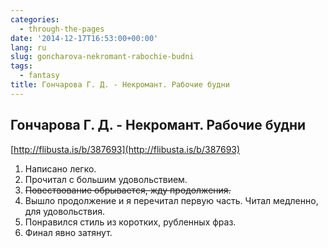 ```yaml
---
categories:
  - through-the-pages
date: '2014-12-17T16:53:00+00:00'
lang: ru
slug: goncharova-nekromant-rabochie-budni
tags:
  - fantasy
title: Гончарова Г. Д. - Некромант. Рабочие будни
---
```





## Гончарова Г. Д. - Некромант. Рабочие будни

[http://flibusta.is/b/387693](http://flibusta.is/b/387693)  

1.  Написано легко. 
2.  Прочитал с большим удовольствием.
3.  <strike>Повествование обрывается, жду продолжения.</strike>
4.  Вышло продолжение и я перечитал первую часть. Читал медленно, для удовольствия.
5.  Понравился стиль из коротких, рубленных фраз.
6.  Финал явно затянут.
